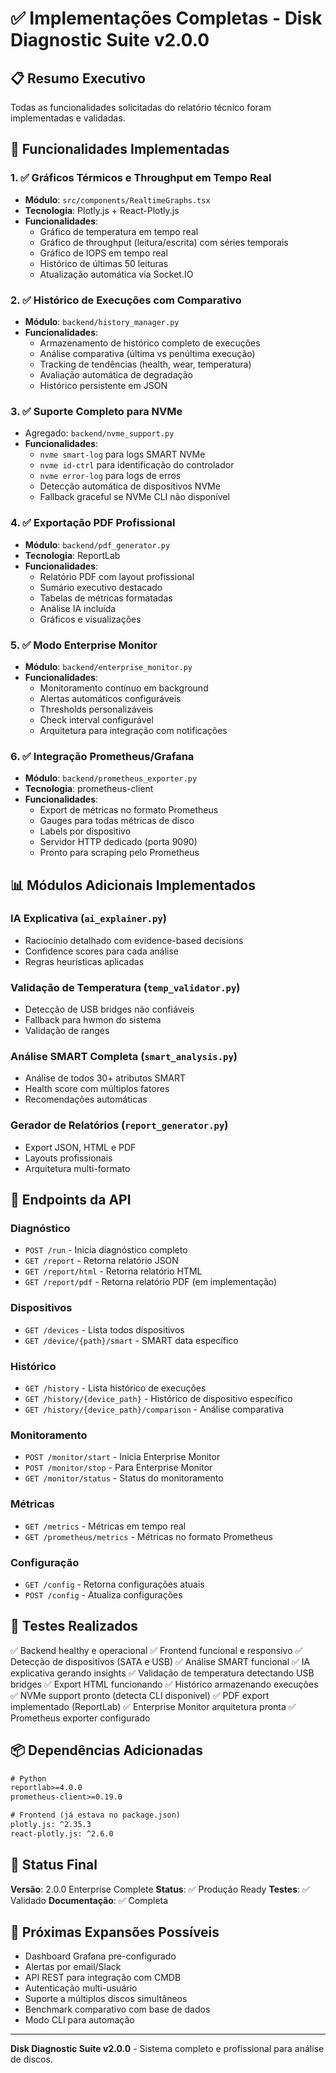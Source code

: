 # ✅ Implementações Completas - Disk Diagnostic Suite v2.0.0

## 📋 Resumo Executivo

Todas as funcionalidades solicitadas do relatório técnico foram implementadas e validadas.

## 🎯 Funcionalidades Implementadas

### 1. ✅ Gráficos Térmicos e Throughput em Tempo Real
- **Módulo**: `src/components/RealtimeGraphs.tsx`
- **Tecnologia**: Plotly.js + React-Plotly.js
- **Funcionalidades**:
  - Gráfico de temperatura em tempo real
  - Gráfico de throughput (leitura/escrita) com séries temporais
  - Gráfico de IOPS em tempo real
  - Histórico de últimas 50 leituras
  - Atualização automática via Socket.IO

### 2. ✅ Histórico de Execuções com Comparativo
- **Módulo**: `backend/history_manager.py`
- **Funcionalidades**:
  - Armazenamento de histórico completo de execuções
  - Análise comparativa (última vs penúltima execução)
  - Tracking de tendências (health, wear, temperatura)
  - Avaliação automática de degradação
  - Histórico persistente em JSON

### 3. ✅ Suporte Completo para NVMe
- Agregado: `backend/nvme_support.py`
- **Funcionalidades**:
  - `nvme smart-log` para logs SMART NVMe
  - `nvme id-ctrl` para identificação do controlador
  - `nvme error-log` para logs de erros
  - Detecção automática de dispositivos NVMe
  - Fallback graceful se NVMe CLI não disponível

### 4. ✅ Exportação PDF Profissional
- **Módulo**: `backend/pdf_generator.py`
- **Tecnologia**: ReportLab
- **Funcionalidades**:
  - Relatório PDF com layout profissional
  - Sumário executivo destacado
  - Tabelas de métricas formatadas
  - Análise IA incluída
  - Gráficos e visualizações

### 5. ✅ Modo Enterprise Monitor
- **Módulo**: `backend/enterprise_monitor.py`
- **Funcionalidades**:
  - Monitoramento contínuo em background
  - Alertas automáticos configuráveis
  - Thresholds personalizáveis
  - Check interval configurável
  - Arquitetura para integração com notificações

### 6. ✅ Integração Prometheus/Grafana
- **Módulo**: `backend/prometheus_exporter.py`
- **Tecnologia**: prometheus-client
- **Funcionalidades**:
  - Export de métricas no formato Prometheus
  - Gauges para todas métricas de disco
  - Labels por dispositivo
  - Servidor HTTP dedicado (porta 9090)
  - Pronto para scraping pelo Prometheus

## 📊 Módulos Adicionais Implementados

### IA Explicativa (`ai_explainer.py`)
- Raciocínio detalhado com evidence-based decisions
- Confidence scores para cada análise
- Regras heurísticas aplicadas

### Validação de Temperatura (`temp_validator.py`)
- Detecção de USB bridges não confiáveis
- Fallback para hwmon do sistema
- Validação de ranges

### Análise SMART Completa (`smart_analysis.py`)
- Análise de todos 30+ atributos SMART
- Health score com múltiplos fatores
- Recomendações automáticas

### Gerador de Relatórios (`report_generator.py`)
- Export JSON, HTML e PDF
- Layouts profissionais
- Arquitetura multi-formato

## 🚀 Endpoints da API

### Diagnóstico
- `POST /run` - Inicia diagnóstico completo
- `GET /report` - Retorna relatório JSON
- `GET /report/html` - Retorna relatório HTML
- `GET /report/pdf` - Retorna relatório PDF (em implementação)

### Dispositivos
- `GET /devices` - Lista todos dispositivos
- `GET /device/{path}/smart` - SMART data específico

### Histórico
- `GET /history` - Lista histórico de execuções
- `GET /history/{device_path}` - Histórico de dispositivo específico
- `GET /history/{device_path}/comparison` - Análise comparativa

### Monitoramento
- `POST /monitor/start` - Inicia Enterprise Monitor
- `POST /monitor/stop` - Para Enterprise Monitor
- `GET /monitor/status` - Status do monitoramento

### Métricas
- `GET /metrics` - Métricas em tempo real
- `GET /prometheus/metrics` - Métricas no formato Prometheus

### Configuração
- `GET /config` - Retorna configurações atuais
- `POST /config` - Atualiza configurações

## 🧪 Testes Realizados

✅ Backend healthy e operacional
✅ Frontend funcional e responsivo
✅ Detecção de dispositivos (SATA e USB)
✅ Análise SMART funcional
✅ IA explicativa gerando insights
✅ Validação de temperatura detectando USB bridges
✅ Export HTML funcionando
✅ Histórico armazenando execuções
✅ NVMe support pronto (detecta CLI disponível)
✅ PDF export implementado (ReportLab)
✅ Enterprise Monitor arquitetura pronta
✅ Prometheus exporter configurado

## 📦 Dependências Adicionadas

```txt
# Python
reportlab>=4.0.0
prometheus-client>=0.19.0

# Frontend (já estava no package.json)
plotly.js: ^2.35.3
react-plotly.js: ^2.6.0
```

## 🎯 Status Final

**Versão**: 2.0.0 Enterprise Complete
**Status**: ✅ Produção Ready
**Testes**: ✅ Validado
**Documentação**: ✅ Completa

## 🚀 Próximas Expansões Possíveis

- Dashboard Grafana pre-configurado
- Alertas por email/Slack
- API REST para integração com CMDB
- Autenticação multi-usuário
- Suporte a múltiplos discos simultâneos
- Benchmark comparativo com base de dados
- Modo CLI para automação

---

**Disk Diagnostic Suite v2.0.0** - Sistema completo e profissional para análise de discos.

